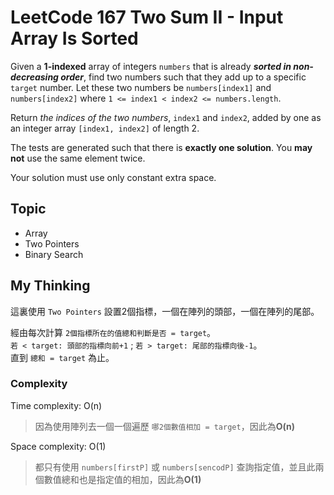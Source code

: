 # LeetCode 167 Two Sum II - Input Array Is Sorted
Given a **1-indexed** array of integers `numbers` that is already ***sorted in non-decreasing order***, find two numbers such that they add up to a specific `target` number. Let these two numbers be `numbers[index1]` and `numbers[index2]` where `1 <= index1 < index2 <= numbers.length`.

Return *the indices of the two numbers*, `index1` and `index2`, added by one as an integer array `[index1, index2]` of length 2.

The tests are generated such that there is **exactly one solution**. You **may not** use the same element twice.

Your solution must use only constant extra space.

## Topic
- Array
- Two Pointers
- Binary Search

## My Thinking
這裏使用 `Two Pointers` 設置2個指標，一個在陣列的頭部，一個在陣列的尾部。

經由每次計算 `2個指標所在的值總和判斷是否 = target`。<br>`若 < target: 頭部的指標向前+1` ; `若 > target: 尾部的指標向後-1`。<br>直到 `總和 = target` 為止。

### Complexity
Time complexity: O(n)
> 因為使用陣列去一個一個遍歷 `哪2個數值相加 = target`，因此為**O(n)**

Space complexity: O(1)
> 都只有使用 `numbers[firstP]` 或 `numbers[sencodP]` 查詢指定值，並且此兩個數值總和也是指定值的相加，因此為**O(1)**